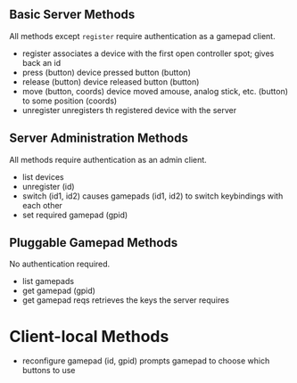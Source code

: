 ## Basic Server Methods

All methods except `register` require authentication as a gamepad client.

 * register
	associates a device with the first open controller spot; gives back an id
 * press (button)
   	device pressed button (button)
 * release (button)
   	device released button (button)
 * move (button, coords)
   	device moved amouse, analog stick, etc. (button) to some position (coords)
 * unregister
   	unregisters th registered device with the server


## Server Administration Methods

All methods require authentication as an admin client.

 * list devices
 * unregister (id)
 * switch (id1, id2)
   	causes gamepads (id1, id2) to switch keybindings with each other
 * set required gamepad (gpid)


## Pluggable Gamepad Methods

No authentication required.

 * list gamepads
 * get gamepad (gpid)
 * get gamepad reqs
       	retrieves the keys the server requires


# Client-local Methods
 * reconfigure gamepad (id, gpid)
   	prompts gamepad to choose which buttons to use

